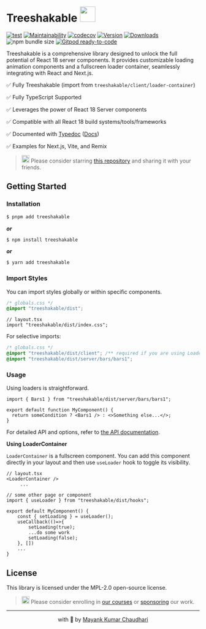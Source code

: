 # Treeshakable <img src="https://github.com/react18-tools/treeshakable/blob/main/popper.png?raw=true" style="height: 40px"/>

[![test](https://github.com/react18-tools/treeshakable/actions/workflows/test.yml/badge.svg)](https://github.com/react18-tools/treeshakable/actions/workflows/test.yml) [![Maintainability](https://api.codeclimate.com/v1/badges/aa896ec14c570f3bb274/maintainability)](https://codeclimate.com/github/react18-tools/treeshakable/maintainability) [![codecov](https://codecov.io/gh/react18-tools/treeshakable/graph/badge.svg)](https://codecov.io/gh/react18-tools/treeshakable) [![Version](https://img.shields.io/npm/v/treeshakable.svg?colorB=green)](https://www.npmjs.com/package/treeshakable) [![Downloads](https://img.jsdelivr.com/img.shields.io/npm/d18m/treeshakable.svg)](https://www.npmjs.com/package/treeshakable) ![npm bundle size](https://img.shields.io/bundlephobia/minzip/treeshakable) [![Gitpod ready-to-code](https://img.shields.io/badge/Gitpod-ready--to--code-blue?logo=gitpod)](https://gitpod.io/from-referrer/)

Treeshakable is a comprehensive library designed to unlock the full potential of React 18 server components. It provides customizable loading animation components and a fullscreen loader container, seamlessly integrating with React and Next.js.

✅ Fully Treeshakable (import from `treeshakable/client/loader-container`)

✅ Fully TypeScript Supported

✅ Leverages the power of React 18 Server components

✅ Compatible with all React 18 build systems/tools/frameworks

✅ Documented with [Typedoc](https://react18-tools.github.io/treeshakable) ([Docs](https://react18-tools.github.io/treeshakable))

✅ Examples for Next.js, Vite, and Remix

> <img src="https://github.com/react18-tools/treeshakable/blob/main/popper.png?raw=true" style="height: 20px"/> Please consider starring [this repository](https://github.com/react18-tools/treeshakable) and sharing it with your friends.

## Getting Started

### Installation

```bash
$ pnpm add treeshakable
```

**_or_**

```bash
$ npm install treeshakable
```

**_or_**

```bash
$ yarn add treeshakable
```

### Import Styles

You can import styles globally or within specific components.

```css
/* globals.css */
@import "treeshakable/dist";
```

```tsx
// layout.tsx
import "treeshakable/dist/index.css";
```

For selective imports:

```css
/* globals.css */
@import "treeshakable/dist/client"; /** required if you are using LoaderContainer */
@import "treeshakable/dist/server/bars/bars1";
```

### Usage

Using loaders is straightforward.

```tsx
import { Bars1 } from "treeshakable/dist/server/bars/bars1";

export default function MyComponent() {
  return someCondition ? <Bars1 /> : <>Something else...</>;
}
```

For detailed API and options, refer to [the API documentation](https://react18-tools.github.io/treeshakable).

**Using LoaderContainer**

`LoaderContainer` is a fullscreen component. You can add this component directly in your layout and then use `useLoader` hook to toggle its visibility.

```tsx
// layout.tsx
<LoaderContainer />
	 ...
```

```tsx
// some other page or component
import { useLoader } from "treeshakable/dist/hooks";

export default MyComponent() {
	const { setLoading } = useLoader();
	useCallback(()=>{
		setLoading(true);
		...do some work
		setLoading(false);
	}, [])
	...
}
```

## License

This library is licensed under the MPL-2.0 open-source license.



> <img src="https://github.com/react18-tools/treeshakable/blob/main/popper.png?raw=true" style="height: 20px"/> Please consider enrolling in [our courses](https://mayank-chaudhari.vercel.app/courses) or [sponsoring](https://github.com/sponsors/mayank1513) our work.

<hr />

<p align="center" style="text-align:center">with 💖 by <a href="https://mayank-chaudhari.vercel.app" target="_blank">Mayank Kumar Chaudhari</a></p>
